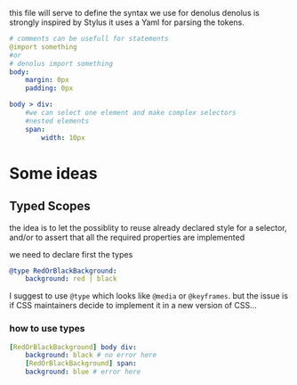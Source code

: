this file will serve to define the syntax we use for denolus
denolus is strongly inspired by Stylus
it uses a Yaml for parsing the tokens.

```yaml
# comments can be usefull for statements
@import something
#or
# denolus import something
body:
    margin: 0px
    padding: 0px

body > div:
    #we can select one element and make complex selectors
    #nested elements
    span:
        width: 10px
```
# Some ideas

## Typed Scopes
the idea is to let the possiblity to reuse already declared style for a selector, and/or to assert that all the required properties are implemented

we need to declare first the types

```yaml
@type RedOrBlackBackground:
    background: red | black
```

I suggest to use `@type` which looks like `@media` or `@keyframes`. but the issue is if CSS maintainers decide to implement it in a new version of CSS...

### how to use types

```yaml
[RedOrBlackBackground] body div:
    background: black # no error here
    [RedOrBlackBackground] span:
    background: blue # error here
```
